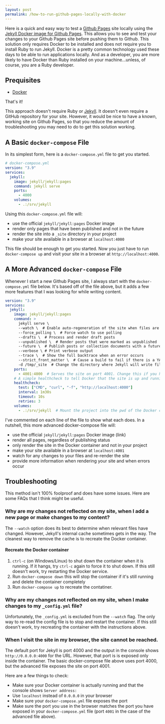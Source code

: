 ```yaml
---
layout: post
permalink: /how-to-run-github-pages-locally-with-docker
---
```


Here is a quick and easy way to test a [Github Pages](https://pages.github.com/) site locally using the [Jekyll Docker image for Github Pages](https://hub.docker.com/r/jekyll/jekyll/tags?name=pages&page=1&ordering=last_updated). This allows you to see and test your changes to your Github Pages site before pushing them to Github. This solution only requires Docker to be installed and does not require you to install Ruby to run Jekyll. Docker is a pretty common technology used these days to be able to run applications locally. And as a developer, you are more likely to have Docker than Ruby installed on your machine...unless, of course, you are a Ruby developer.

## Prequisites
- [Docker](https://www.docker.com/products/personal)

That's it!

This approach doesn't require Ruby or [Jekyll](https://jekyllrb.com/). It doesn't even require a GitHub repository for your site. However, it would be nice to have a known, working site on Github Pages, so that you reduce the amount of troubleshooting you may need to do to get this solution working.

## A Basic `docker-compose` File
In its simplest form, here is a `docker-compose.yml` file to get you started.

```yaml
# docker-compose.yml
version: "3.9"
services:
  jekyll:
    image: jekyll/jekyll:pages
    command: jekyll serve
    ports:
      - 4000
    volumes:
      - .:/srv/jekyll
```

Using this `docker-compose.yml` file will:
- use the official `jekyll/jekyll:pages` Docker image
- render only pages that have been published and not in the future
- render the site into a `_site` directory in your project
- make your site available in a browser at `localhost:4000`

This file should be enough to get you started. Now you just have to run `docker-compose up` and visit your site in a browser at `http://localhost:4000`.

## A More Advanced `docker-compose` File
Whenever I start a new Github Pages site, I always start with the `docker-compose.yml` file below. It's based off of the file above, but it adds a few more features that I was looking for while writing content.

```yaml
version: "3.9"
services:
  jekyll:
    image: jekyll/jekyll:pages
    command: >
      jekyll serve \
      --watch \  # Enable auto-regeneration of the site when files are modified.
      --force_polling \  # Force watch to use polling
      --drafts \  # Process and render draft posts
      --unpublished \  # Render posts that were marked as unpublished
      --future \  # Publish posts or collection documents with a future date
      --verbose \ # Print verbose output
      --trace \  # Show the full backtrace when an error occurs
      --strict_front_matter \  # Cause a build to fail if there is a YAML syntax error in a page's front matter
      -d /tmp/_site  # Change the directory where Jekyll will write files
    ports:
      - 4001:4000  # Serves the site on port 4001. Change this if you have other apps running on that port
    # A simple healthcheck to tell Docker that the site is up and running
    healthcheck:
      test: ["CMD", "curl", "-f", "http://localhost:4000"]
      interval: 1m30s
      timeout: 10s
      retries: 3
    volumes:
      - .:/srv/jekyll  # Mount the project into the pwd of the Docker container
```

I've commented on each line of the file to show what each does. In a nutshell, this more advanced docker-compose file will:
- use the official `jekyll/jekyll:pages` Docker image (link)
- render all pages, regardless of publishing status
- only render the site in the Docker container and not in your project
- make your site available in a browser at `localhost:4001`
- watch for any changes to your files and re-render the site
- provide more information when rendering your site and when errors occur

## Troubleshooting
This method isn't 100% foolproof and does have some issues. Here are some FAQs that I think might be useful.

### Why are my changes not reflected on my site, when I add a new page or make changes to my content?
The `--watch` option does its best to determine when relevant files have changed. However, Jekyll's internal cache sometimes gets in the way. The cleanest way to remove the cache is to recreate the Docker container.

#### Recreate the Docker container
1. `ctrl-c` (on Windows/Linux) to shut down the container when it is running. If it hangs, try `ctrl-c` again to force it to shut down. If this still doesn't work, try restarting the Docker service.
2. Run `docker-compose down` this will stop the container if it's still running and delete the container completely
3. Run `docker-compose up` to recreate the contatiner.

### Why are my changes not reflected on my site, when I make changes to my `_config.yml` file?
Unfortunately, the `_config.yml` is excluded from the `--watch` flag. The only way to re-read the config file is to stop and restart the container. If this still doesn't work, try recreating the container with the instructions above.

### When I visit the site in my browser, the site cannot be reached.
The default port for Jekyll is port 4000 and the output in the console shows `http://0.0.0.0:4000` for the URL. However, that port is is exposed only inside the container. The basic docker-compose file above uses port 4000, but the advanced file exposes the site on port 4001.

Here are a few things to check:
- Make sure your Docker container is actually running and that the console shows `Server address: `
- Use `localhost` instead of `0.0.0.0` in your browser
- Make sure your `docker-compose.yml` file exposes the port
- Make sure the port you use in the browser matches the port you have exposed in your `docker-compose.yml` file (port `4001` in the case of the advanced file above).